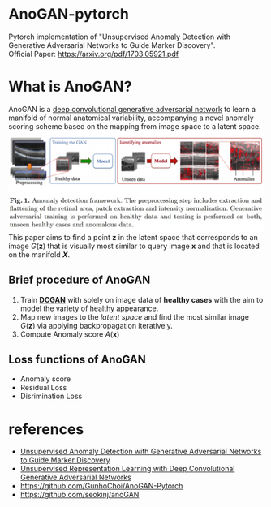 # AnoGAN-pytorch
Pytorch implementation of "Unsupervised Anomaly Detection with Generative Adversarial Networks to Guide Marker Discovery".<br>
Official Paper: https://arxiv.org/pdf/1703.05921.pdf <br>


# What is AnoGAN?
AnoGAN is a [deep convolutional generative adversarial network](https://arxiv.org/pdf/1703.05921.pdf) to learn a manifold of normal anatomical variability, accompanying a novel anomaly scoring scheme based on the mapping from image space to a latent space.<br>
![AnoGAN](AnoGAN_paper/imgs/AnoGAN.jpg)
<br>
This paper aims to find a point **z** in the latent space that corresponds to an image *G*(**z**) that is visually most similar to query image **x** and that is located on the manifold ***X***.<br>

## Brief procedure of AnoGAN 
1. Train **[DCGAN](https://arxiv.org/pdf/1703.05921.pdf)** with solely on image data of **healthy cases** with the aim to model the variety of healthy appearance.
2. Map new images to the *latent space* and find the most similar image *G*(**z**) via applying backpropagation iteratively.
3. Compute Anomaly score *A*(**x**)

## Loss functions of AnoGAN
- Anomaly score
- Residual Loss
- Disrimination Loss


# references
- [Unsupervised Anomaly Detection with Generative Adversarial Networks to Guide Marker Discovery](https://arxiv.org/pdf/1703.05921.pdf)
- [Unsupervised Representation Learning with Deep Convolutional Generative Adversarial Networks](https://arxiv.org/abs/1511.06434)
- https://github.com/GunhoChoi/AnoGAN-Pytorch
- https://github.com/seokinj/anoGAN
